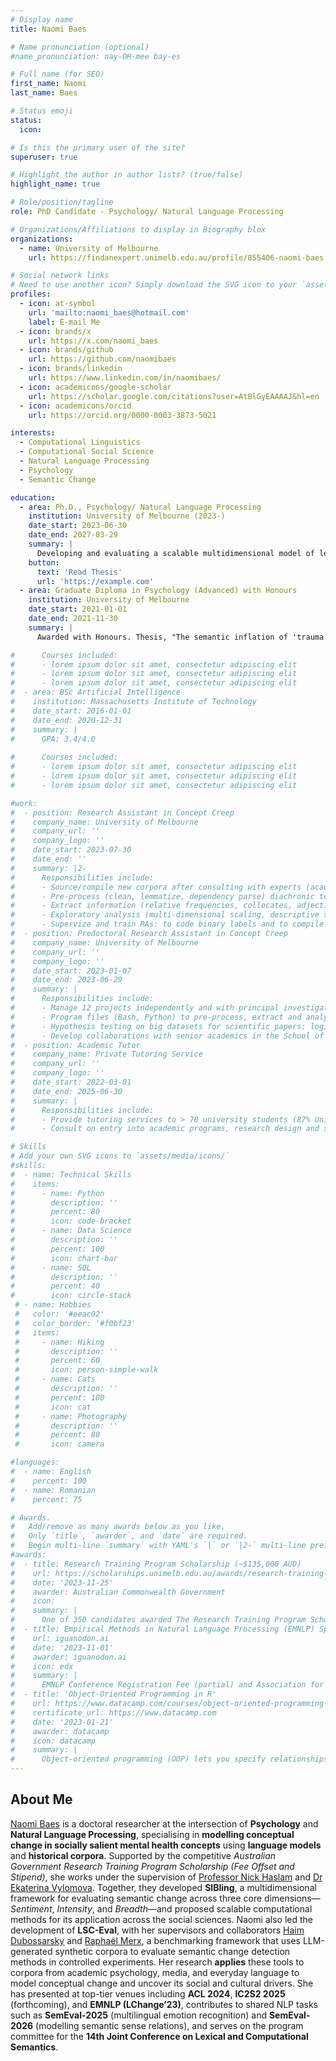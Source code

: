 ```yaml
---
# Display name
title: Naomi Baes

# Name pronunciation (optional)
#name_pronunciation: nay-OH-mee bay-es

# Full name (for SEO)
first_name: Naomi
last_name: Baes

# Status emoji
status:
  icon: 

# Is this the primary user of the site?
superuser: true

# Highlight the author in author lists? (true/false)
highlight_name: true

# Role/position/tagline
role: PhD Candidate - Psychology/ Natural Language Processing

# Organizations/Affiliations to display in Biography blox
organizations:
  - name: University of Melbourne
    url: https://findanexpert.unimelb.edu.au/profile/855406-naomi-baes

# Social network links
# Need to use another icon? Simply download the SVG icon to your `assets/media/icons/` folder.
profiles:
  - icon: at-symbol
    url: 'mailto:naomi_baes@hotmail.com'
    label: E-mail Me
  - icon: brands/x
    url: https://x.com/naomi_baes
  - icon: brands/github
    url: https://github.com/naomibaes
  - icon: brands/linkedin
    url: https://www.linkedin.com/in/naomibaes/
  - icon: academicons/google-scholar
    url: https://scholar.google.com/citations?user=AtBlGyEAAAAJ&hl=en
  - icon: academicons/orcid
    url: https://orcid.org/0000-0003-3873-5021

interests:
  - Computational Linguistics
  - Computational Social Science
  - Natural Language Processing
  - Psychology
  - Semantic Change

education:
  - area: Ph.D., Psychology/ Natural Language Processing
    institution: University of Melbourne (2023-)
    date_start: 2023-06-30
    date_end: 2027-03-29
    summary: |
      Developing and evaluating a scalable multidimensional model of lexical semantic change: SIBling. Supervised by [Prof Nick Haslam](https://findanexpert.unimelb.edu.au/profile/6837-nicholas-haslam). Presented PhD papers at ACL-related conferences with the contributions being published in xx journals.
    button:
      text: 'Read Thesis'
      url: 'https://example.com'
  - area: Graduate Diploma in Psychology (Advanced) with Honours
    institution: University of Melbourne
    date_start: 2021-01-01
    date_end: 2021-11-30
    summary: |
      Awarded with Honours. Thesis, "The semantic inflation of 'trauma' in psychology",  resulted in publication: https://sciendo.com/article/10.58734/plc-2023-0002

#      Courses included:
#      - lorem ipsum dolor sit amet, consectetur adipiscing elit
#      - lorem ipsum dolor sit amet, consectetur adipiscing elit
#      - lorem ipsum dolor sit amet, consectetur adipiscing elit
#  - area: BSc Artificial Intelligence
#    institution: Massachusetts Institute of Technology
#    date_start: 2016-01-01
#    date_end: 2020-12-31
#    summary: |
#      GPA: 3.4/4.0
      
#      Courses included:
#      - lorem ipsum dolor sit amet, consectetur adipiscing elit
#      - lorem ipsum dolor sit amet, consectetur adipiscing elit
#      - lorem ipsum dolor sit amet, consectetur adipiscing elit

#work:
#  - position: Research Assistant in Concept Creep
#    company_name: University of Melbourne
#    company_url: ''
#    company_logo: ''
#    date_start: 2023-07-30
#    date_end: ''
#    summary: |2-
#      Responsibilities include:
#      - Source/compile new corpora after consulting with experts (academies, New York Times, PubMed)
#      - Pre-process (clean, lemmatize, dependency parse) diachronic text corpora for further analysis and language modelling
#      - Extract information (relative frequencies, collocates, adjective modifiers, counts) from corpora with dynamic programming
#      - Exploratory analysis (multi-dimensional scaling, descriptive statistics) and hypothesis testing (logistic regression analysis)
#      - Supervize and train RAs: to code binary labels and to compile corpus data (scrape PubMed databases, NYT articles
#  - position: Predoctoral Research Assistant in Concept Creep
#    company_name: University of Melbourne
#    company_url: ''
#    company_logo: ''
#    date_start: 2023-01-07
#    date_end: 2023-06-29
#    summary: |
#      Responsibilities include:
#      - Manage 12 projects independently and with principal investigator (4 to completion; progressed 4; developed 4)
#      - Program files (Bash, Python) to pre-process, extract and analyze/model corpus data
#      - Hypothesis testing on big datasets for scientific papers: logistic regression, t-tests, analysis of variance
#      - Develop collaborations with senior academics in the School of Computing and Information Systems, Faculty of Engineering and Information Systems
#  - position: Academic Tutor
#    company_name: Private Tutoring Service
#    company_url: ''
#    company_logo: ''
#    date_start: 2022-03-01
#    date_end: 2025-06-30
#    summary: |
#      Responsibilities include:
#      - Provide tutoring services to > 70 university students (87% University of Melbourne) across 28 psychology subjects (higher education AQF levels 7-9) in #confidential setting, securing positive review
#      - Consult on entry into academic programs, research design and statistical analysis, time management and proofread/provided feedback on assessments (1,500 word lab reports; up to 10,000 word theses

# Skills
# Add your own SVG icons to `assets/media/icons/`
#skills:
#  - name: Technical Skills
#    items:
#      - name: Python
#        description: ''
#        percent: 80
#        icon: code-bracket
#      - name: Data Science
#        description: ''
#        percent: 100
#        icon: chart-bar
#      - name: SQL
#        description: ''
#        percent: 40
#        icon: circle-stack
 # - name: Hobbies
 #   color: '#eeac02'
 #   color_border: '#f0bf23'
 #   items:
 #     - name: Hiking
 #       description: ''
 #       percent: 60
 #       icon: person-simple-walk
 #     - name: Cats
 #       description: ''
 #       percent: 100
 #       icon: cat
 #     - name: Photography
 #       description: ''
 #       percent: 80
 #       icon: camera

#languages:
#  - name: English
#    percent: 100
#  - name: Romanian
#    percent: 75

# Awards.
#   Add/remove as many awards below as you like.
#   Only `title`, `awarder`, and `date` are required.
#   Begin multi-line `summary` with YAML's `|` or `|2-` multi-line prefix and indent 2 spaces below.
#awards:
#  - title: Research Training Program Scholarship (~$135,000 AUD)
#    url: https://scholarships.unimelb.edu.au/awards/research-training-program-scholarship
#    date: '2023-11-25'
#    awarder: Australian Commonwealth Government
#    icon: 
#    summary: |
#      One of 350 candidates awarded The Research Training Program Scholarship, supported by the Australian Commonwealth Government and the University of Melbourne offered to high-achieving domestic and international research students, to support an up to 3.5-year full-time doctoral degree (full fee offset and living allowance).
#  - title: Empirical Methods in Natural Language Processing (EMNLP) Sponsorship ($200 USD)
#    url: iguanodon.ai
#    date: '2023-11-01'
#    awarder: iguanodon.ai
#    icon: edx
#    summary: |
#      EMNLP Conference Registration Fee (partial) and Association for Computational Linguistics Membership Fe
#  - title: 'Object-Oriented Programming in R'
#    url: https://www.datacamp.com/courses/object-oriented-programming-with-s3-and-r6-in-r
#    certificate_url: https://www.datacamp.com
#    date: '2023-01-21'
#    awarder: datacamp
#    icon: datacamp
#    summary: |
#      Object-oriented programming (OOP) lets you specify relationships between functions and the objects that they can act on, helping you manage complexity in your code. This is an intermediate level course, providing an introduction to OOP, using the S3 and R6 systems. S3 is a great day-to-day R programming tool that simplifies some of the functions that you write. R6 is especially useful for industry-specific analyses, working with web APIs, and building GUIs.
---
```


## About Me

[Naomi Baes](https://findanexpert.unimelb.edu.au/profile/855406-naomi-baes) is a doctoral researcher at the intersection of **Psychology** and **Natural Language Processing**, specialising in **modelling conceptual change in socially salient mental health concepts** using **language models** and **historical corpora**. Supported by the competitive *Australian Government Research Training Program Scholarship (Fee Offset and Stipend)*, she works under the supervision of [Professor Nick Haslam](https://findanexpert.unimelb.edu.au/profile/6837-nicholas-haslam) and [Dr Ekaterina Vylomova](http://kat.academy/). Together, they developed **SIBling**, a multidimensional framework for evaluating semantic change across three core dimensions—*Sentiment*, *Intensity*, and *Breadth*—and proposed scalable computational methods for its application across the social sciences. Naomi also led the development of **LSC-Eval**, with her supervisors and collaborators [Haim Dubossarsky](https://scholar.google.com/citations?user=2EDsENQAAAAJ&hl=en) and [Raphaël Merx](https://www.rapha.dev/), a benchmarking framework that uses LLM-generated synthetic corpora to evaluate semantic change detection methods in controlled experiments. Her research **applies** these tools to corpora from academic psychology, media, and everyday language to model conceptual change and uncover its social and cultural drivers. She has presented at top-tier venues including **ACL 2024**, **IC2S2 2025** (forthcoming), and **EMNLP (LChange’23)**, contributes to shared NLP tasks such as **SemEval-2025** (multilingual emotion recognition) and **SemEval-2026** (modelling semantic sense relations), and serves on the program committee for the **14th Joint Conference on Lexical and Computational Semantics**.

